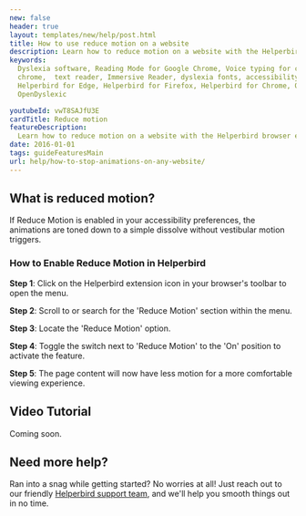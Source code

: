 ```yaml
---
new: false
header: true
layout: templates/new/help/post.html
title: How to use reduce motion on a website
description: Learn how to reduce motion on a website with the Helperbird browser extension.
keywords:
  Dyslexia software, Reading Mode for Google Chrome, Voice typing for chrome, Text to speech for
  chrome,  text reader, Immersive Reader, dyslexia fonts, accessibility software, dyslexia software,
  Helperbird for Edge, Helperbird for Firefox, Helperbird for Chrome, Opendyslexic for Chrome,
  OpenDyslexic

youtubeId: vwT8SAJfU3E
cardTitle: Reduce motion
featureDescription:
  Learn how to reduce motion on a website with the Helperbird browser extension.
date: 2016-01-01
tags: guideFeaturesMain
url: help/how-to-stop-animations-on-any-website/
---
```



## What is reduced motion?

If Reduce Motion is enabled in your accessibility preferences, the animations are toned down to a simple dissolve without vestibular motion triggers.

### How to Enable Reduce Motion in Helperbird

**Step 1**: Click on the Helperbird extension icon in your browser's toolbar to open the menu.

**Step 2**: Scroll to or search for the 'Reduce Motion' section within the menu.

**Step 3**: Locate the 'Reduce Motion' option.

**Step 4**: Toggle the switch next to 'Reduce Motion' to the 'On' position to activate the feature.

**Step 5**: The page content will now have less motion for a more comfortable viewing experience.




## Video Tutorial

Coming soon.



## Need more help?

Ran into a snag while getting started? No worries at all! Just reach out to our friendly [Helperbird support team](/support/), and we'll help you smooth things out in no time.






